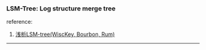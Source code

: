 ### LSM-Tree: Log structure merge tree
reference:
1. [浅析LSM-tree(WiscKey, Bourbon, Rum)](https://zhuanlan.zhihu.com/p/389397486)
- - -
